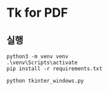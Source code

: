 # Tk for PDF

## 실행

```shell
python3 -m venv venv
.\venv\Scripts\activate
pip install -r requirements.txt
```

```shell
python tkinter_windows.py
```
